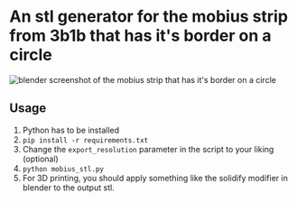 # An stl generator for the mobius strip from 3b1b that has it's border on a circle
![blender screenshot of the mobius strip that has it's border on a circle](https://github.com/user-attachments/assets/e296c668-23b4-42c0-924d-6a9b3fcb99d3)

## Usage
1. Python has to be installed
2. `pip install -r requirements.txt`
3. Change the `export_resolution` parameter in the script to your liking (optional)
4. `python mobius_stl.py`
5. For 3D printing, you should apply something like the solidify modifier in blender to the output stl.
